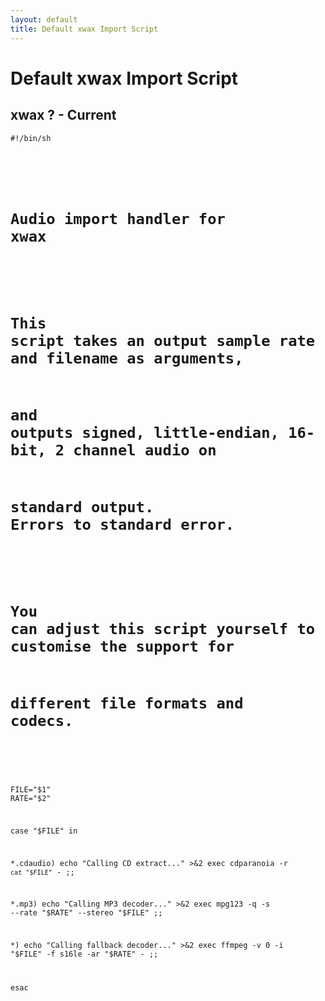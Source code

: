 ```yaml
---
layout: default
title: Default xwax Import Script
---
```

# Default xwax Import Script


## xwax ? - Current

<code bash import>#!/bin/sh
#
# Audio import handler for xwax
#
# This script takes an output sample rate and filename as arguments,
# and outputs signed, little-endian, 16-bit, 2 channel audio on
# standard output. Errors to standard error.
#
# You can adjust this script yourself to customise the support for
# different file formats and codecs.
#

FILE="$1"
RATE="$2"

case "$FILE" in

*.cdaudio)
    echo "Calling CD extract..." >&2
    exec cdparanoia -r `cat "$FILE"` -
    ;;

*.mp3)
    echo "Calling MP3 decoder..." >&2
    exec mpg123 -q -s --rate "$RATE" --stereo "$FILE"
    ;;

*)
    echo "Calling fallback decoder..." >&2
    exec ffmpeg -v 0 -i "$FILE" -f s16le -ar "$RATE" -
    ;;

esac
</code>
